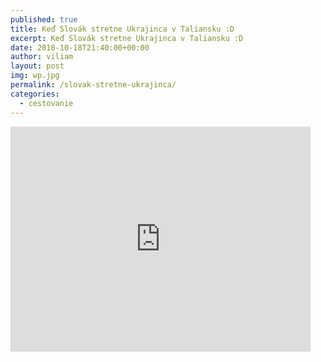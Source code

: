 ```yaml
---
published: true
title: Keď Slovák stretne Ukrajinca v Taliansku :D
excerpt: Keď Slovák stretne Ukrajinca v Taliansku :D
date: 2018-10-18T21:40:00+00:00
author: viliam
layout: post
img: wp.jpg
permalink: /slovak-stretne-ukrajinca/
categories:
  - cestovanie
---
```


<iframe width="480" height="360" src="https://www.youtube.com/embed/F4cMvhRXEV8" frameborder="0"> </iframe>
